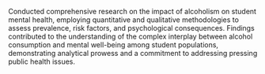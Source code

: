 Conducted comprehensive research on the impact of alcoholism on student mental health, employing quantitative and qualitative methodologies to assess prevalence, risk factors, and psychological consequences. Findings contributed to the understanding of the complex interplay between alcohol consumption and mental well-being among student populations, demonstrating analytical prowess and a commitment to addressing pressing public health issues.
